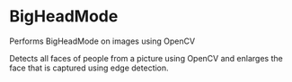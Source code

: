 # BigHeadMode
Performs BigHeadMode on images using OpenCV

Detects all faces of people from a picture using OpenCV and enlarges the face that is captured using edge detection.

